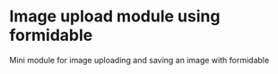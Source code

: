 # Image upload module using formidable

Mini module for image uploading and saving an image with formidable